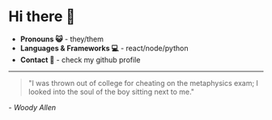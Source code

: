 # Hi there 👋

- **Pronouns 😺** - they/them
- **Languages & Frameworks 💻** - react/node/python
- **Contact 📨** - check my github profile
---

> "I was thrown out of college for cheating on the metaphysics exam; I looked into the soul of the boy sitting next to me."

*- Woody Allen*
